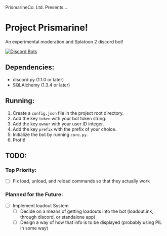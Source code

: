 PrismarineCo. Ltd. Presents...
# Project Prismarine!
An experimental moderation and Splatoon 2 discord bot!

[![Discord Bots](https://discordbots.org/api/widget/568469437284614174.svg)](https://discordbots.org/bot/568469437284614174)

## Dependencies:
- discord.py (1.1.0 or later)
- SQLAlchemy (1.3.4 or later)

## Running:
1. Create a `config.json` file in the project root directory.
2. Add the key `token` with your bot token string.
3. Add the key `owner` with your user ID integer.
4. Add the key `prefix` with the prefix of your choice.
5. Initialize the bot by running `core.py`.
6. Profit!

## TODO:
### Top Priority:
- [ ] Fix load, unload, and reload commands so that they actually work

### Planned for the Future:
- [ ] Implement loadout System
    - [ ] Decide on a means of getting loadouts into the bot (loadout.ink, through discord, or standalone app)
    - [ ] Design a way of how that info is to be displayed (probably using PIL in some way)
